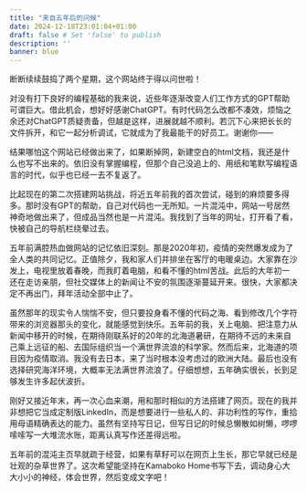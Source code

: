 ```yaml
---
title: "来自五年后的问候"
date: 2024-12-18T23:01:04+01:00
draft: false # Set 'false' to publish
description: ''
banner: blue
---
```

断断续续鼓捣了两个星期，这个网站终于得以问世啦！

对没有打下良好的编程基础的我来说，近些年逐渐改变人们工作方式的GPT帮助可谓巨大。借此机会，想好好感谢ChatGPT。有时代码怎么改都不凑效，烦恼之余还对ChatGPT质疑责备，但越是这样，进展就越不顺利。若沉下心来把长长的文件拆开，和它一起分析调试，它就成为了我最能干的好员工。谢谢你——

结果哪怕这个网站已经做出来了，如果断掉网，新建空白的html文档，我还是什么也写不出来的。依旧没有掌握编程，但那个自己没追上的、用纸和笔默写编程语言的时代，似乎也已经一去不复返了。

比起现在的第二次搭建网站挑战，将近五年前我的首次尝试，碰到的麻烦要多得多。那时没有GPT的帮助，自己对代码也一无所知。一片混沌中，网站一号居然神奇地做出来了，但成品当然也是一片混沌。我找到了当年的网址，打开看了看，快被自己的导航栏绕晕过去。

五年前满腔热血做网站的记忆依旧深刻。那是2020年初，疫情的突然爆发成为了全人类的共同记忆。正值除夕，我和家人们并排坐在客厅的电暖桌边。大家靠在沙发上，电视里放着春晚，而我盯着电脑，和看不懂的html苦战。此后的大年初一还在走访亲朋，但社交媒体上的新闻让不安的氛围逐渐蔓延开来。很快，大家都决定不再出门，拜年活动全部中止了。

虽然那年的现实令人惴惴不安，但只要投身看不懂的代码之海、看到修改几个字符带来的浏览器那头的变化，就能感觉到快乐。五年前的我，关上电脑、把注意力从新闻中移开的时候，在期待刚联系好的20年的北海道暑研，在期待不远的未来自己乘上远征的船、去国际组织当一个满世界流浪的科学家。然而后来，北海道的项目因为疫情取消。我没有去日本，来了当时根本没考虑过的欧洲大陆。最后也没有选择研究海洋环境，大概率无法满世界流浪了。仔细想想，五年确实很长，长到足够发生许多起伏波折。

刚好又接近年末，再一次心血来潮，用和那时相似的方法搭建了网页。现在的我并非想把它当成定制版LinkedIn，而是想要进行一些私人的、非功利性的写作，重拾用母语精确表达的能力。虽然有坚持写日记，但写日记的时候总懒散如树懒，啰啰嗦嗦写一大堆流水账，距离认真写作还差得远啦。

五年前的混沌主页早就疏于经营，如果有草籽可以在网页上生长，那它早就已经是壮观的杂草世界了。这次希望能坚持在Kamaboko Home书写下去，调动身心大大小小的神经，体会世界，然后变成文字吧！